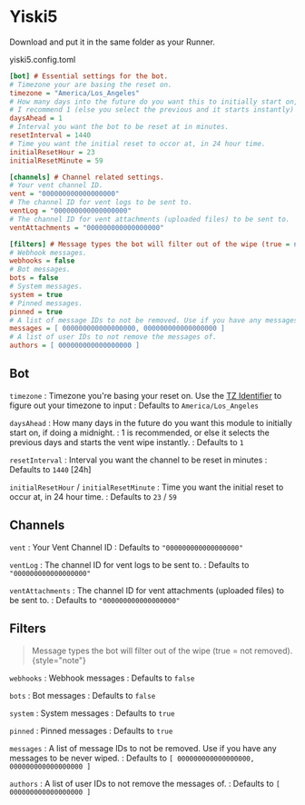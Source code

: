 # Yiski5

Download <resource src="yiski5.config.toml"/> and put it in the same folder as your Runner.

yiski5.config.toml
```Ini
[bot] # Essential settings for the bot.
# Timezone your are basing the reset on.
timezone = "America/Los_Angeles"
# How many days into the future do you want this to initially start on, if doing a midnight
# I recommend 1 (else you select the previous and it starts instantly)
daysAhead = 1
# Interval you want the bot to be reset at in minutes.
resetInterval = 1440
# Time you want the initial reset to occor at, in 24 hour time.
initialResetHour = 23
initialResetMinute = 59

[channels] # Channel related settings.
# Your vent channel ID.
vent = "000000000000000000"
# The channel ID for vent logs to be sent to.
ventLog = "000000000000000000"
# The channel ID for vent attachments (uploaded files) to be sent to.
ventAttachments = "000000000000000000"

[filters] # Message types the bot will filter out of the wipe (true = not removed).
# Webhook messages.
webhooks = false
# Bot messages.
bots = false
# System messages.
system = true
# Pinned messages.
pinned = true
# A list of message IDs to not be removed. Use if you have any messages to be never wiped.
messages = [ 000000000000000000, 000000000000000000 ]
# A list of user IDs to not remove the messages of.
authors = [ 000000000000000000 ]
```

## Bot
`timezone`
: Timezone you're basing your reset on. Use the [TZ Identifier](https://en.wikipedia.org/wiki/List_of_tz_database_time_zones#Time_zone_abbreviations) to figure out your timezone to input
: Defaults to `America/Los_Angeles`

`daysAhead`
: How many days in the future do you want this module to initially start on, if doing a midnight.
: 1 is recommended, or else it selects the previous days and starts the vent wipe instantly.
: Defaults to `1`

`resetInterval`
: Interval you want the channel to be reset in minutes
: Defaults to `1440` [24h]

`initialResetHour` / `initialResetMinute`
: Time you want the initial reset to occur at, in 24 hour time.
: Defaults to `23` / `59`

## Channels
`vent`
: Your Vent Channel ID
: Defaults to `"000000000000000000"`

`ventLog`
: The channel ID for vent logs to be sent to.
: Defaults to `"000000000000000000"`

`ventAttachments`
: The channel ID for vent attachments (uploaded files) to be sent to.
: Defaults to `"000000000000000000"`

## Filters

> Message types the bot will filter out of the wipe (true = not removed).
{style="note"}

`webhooks`
: Webhook messages
: Defaults to `false`

`bots`
: Bot messages
: Defaults to `false`

`system`
: System messages
: Defaults to `true`

`pinned`
: Pinned messages
: Defaults to `true`

`messages`
: A list of message IDs to not be removed. Use if you have any messages to be never wiped.
: Defaults to `[ 000000000000000000, 000000000000000000 ]`

`authors`
: A list of user IDs to not remove the messages of.
: Defaults to `[ 000000000000000000 ]`